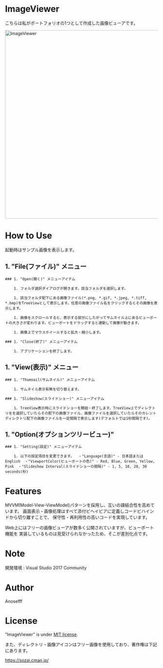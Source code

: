 # ImageViewer

こちらは私がポートフォリオの1つとして作成した画像ビューアです。
 
 <img width="619" alt="ImageViewer" src="https://user-images.githubusercontent.com/68487631/100676684-b6d90700-33ac-11eb-8249-85fdc8a5aac0.png">
 
# How to Use

起動時はサンプル画像を表示します。


## 1. "File(ファイル)" メニュー

	### 1. "Open(開く)" メニューアイテム

		1. フォルダ選択ダイアログが開きます。該当フォルダを選択します。
   
		1. 該当フォルダ配下にある画像ファイル(*.png, *.gif, *.jpeg, *.tiff, *.bmp)をTreeViewとして表示します。任意の画像ファイル名をクリックするとその画像を表示します。

		1. 画像をスクロールすると、表示する部分にしたがってサムネイル上にあるビューポートの大きさが変わります。ビューポートをドラッグすると連動して画像が動きます。

		1. 画像上でマウスホイールすると拡大・縮小します。

	### 1. "Close(終了)" メニューアイテム

		1. アプリケーションを終了します。


## 1. "View(表示)" メニュー

	### 1. "Thumnail(サムネイル)" メニューアイテム

		1. サムネイル表示有無を切り替えます。

	### 1. "Slideshow(スライドショー)" メニューアイテム

		1. TreeView表示時にスライドショーを開始・終了します。TreeView上でディレクトリをを選択していたらその配下の画像ファイル、画像ファイルを選択していたらそのカレントディレクトリ配下の画像ファイルを一定間隔で表示します(デフォルトでは1秒間隔です)。


## 1. "Option(オプションツリービュー)"

	### 1. "Setting(設定)" メニューアイテム

		1. 以下の設定項目を変更できます。  ・"Language(言語)" - 日本語またはEnglish  ・"ViewportColor(ビューポートの色)" - Red, Blue, Green, Yellow, Pink  ・"Slideshow Interval(スライドショーの間隔)" - 1, 5, 10, 20, 30 seconds(秒)

# Features
 
MVVM(Model-View-ViewModel)パターンを採用し、互いの疎結合性を高めています。
画面表示・画像処理はすべて添付ビヘイビアに定義しコードビハインドから切り離すことで、
保守性・再利用性の高いコードを実現しています。

Web上にはフリーの画像ビューアが数多く公開されていますが、ビューポート機能を
実装しているものは見受けられなかったため、そこが差別化点です。

# Note

開発環境 : Visual Studio 2017 Community

# Author

Anosefff
 
# License

"ImageViewer" is under [MIT license](https://en.wikipedia.org/wiki/MIT_License).

また、ディレクトリ・画像アイコンはフリー画像を使用しており、著作権は下記にあります。

https://sozai.cman.jp/

